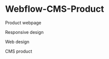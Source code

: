 # Webflow-CMS-Product





Product webpage






Responsive design






Web design







CMS product

